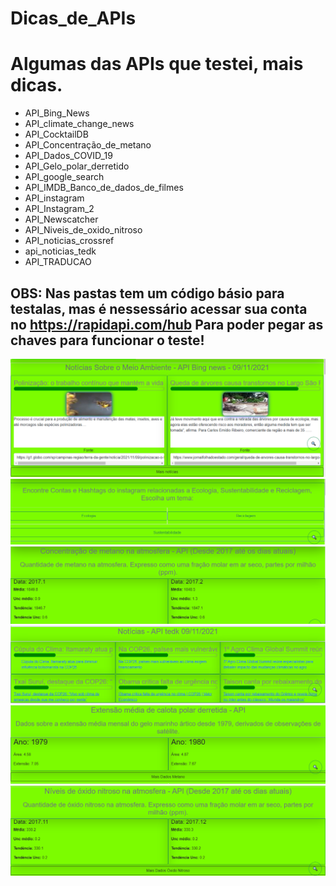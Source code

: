 # Dicas_de_APIs
 
<h1>Algumas das APIs que testei, mais dicas.</h1>

<ul>
    <li>API_Bing_News</li>
    <li>API_climate_change_news</li>
    <li>API_CocktailDB</li>
    <li>API_Concentração_de_metano</li>
    <li>API_Dados_COVID_19</li>
    <li>API_Gelo_polar_derretido</li>
    <li>API_google_search</li>
    <li>API_IMDB_Banco_de_dados_de_filmes</li>
    <li>API_instagram</li>
    <li>API_Instagram_2</li>
    <li>API_Newscatcher</li>
    <li>API_Niveis_de_oxido_nitroso</li>
    <li>API_noticias_crossref</li>
    <li>api_noticias_tedk</li>
    <li>API_TRADUCAO</li>
</ul>

<h2>OBS: Nas pastas tem um código básio para testalas, mas é nessessário acessar sua conta no <a href="https://rapidapi.com/hub">https://rapidapi.com/hub</a> Para poder pegar as chaves para funcionar o teste!</h2>
<img src="img/API_Bibg_news.PNG">
<img src="img/API_instagram.PNG">
<img src="img/API_metano.PNG">
<img src="img/API_tedk.PNG">
<img src="img/Calota_Polar.PNG">
<img src="img/oxido_nitroso.PNG">






